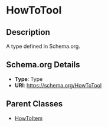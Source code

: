 # HowToTool

## Description
A type defined in Schema.org.

## Schema.org Details
- **Type**: Type
- **URI**: https://schema.org/HowToTool

## Parent Classes
- [HowToItem](../HowToItem.md)

